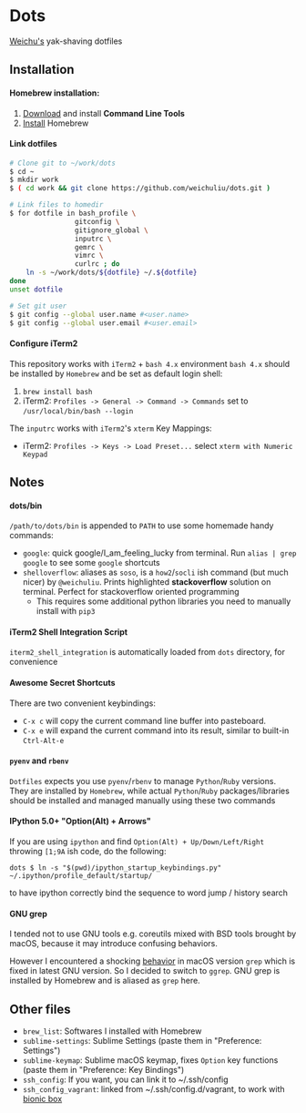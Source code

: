 # Dots

[Weichu's](https://www.github.com/weichuliu) yak-shaving dotfiles

## Installation

#### Homebrew installation:

1. [Download](https://developer.apple.com/download/more/) and install **Command Line Tools**
2. [Install](https://brew.sh/) Homebrew

#### Link dotfiles

```bash
# Clone git to ~/work/dots
$ cd ~
$ mkdir work
$ ( cd work && git clone https://github.com/weichuliu/dots.git )

# Link files to homedir
$ for dotfile in bash_profile \
                gitconfig \
                gitignore_global \
                inputrc \
                gemrc \
                vimrc \
                curlrc ; do
    ln -s ~/work/dots/${dotfile} ~/.${dotfile}
done
unset dotfile

# Set git user
$ git config --global user.name #<user.name>
$ git config --global user.email #<user.email>
```

#### Configure iTerm2

This repository works with `iTerm2` + `bash 4.x` environment
`bash 4.x` should be installed by `Homebrew` and be set as default login shell:

1. `brew install bash`
2. iTerm2: `Profiles -> General -> Command -> Commands` set to `/usr/local/bin/bash --login`

The `inputrc` works with `iTerm2`'s `xterm` Key Mappings:

- iTerm2: `Profiles -> Keys -> Load Preset...` select `xterm with Numeric Keypad`

## Notes

#### dots/bin
`/path/to/dots/bin` is appended to `PATH` to use some homemade handy commands:

- `google`: quick google/I_am_feeling_lucky from terminal. Run `alias | grep google` to see some `google` shortcuts
- `shelloverflow`: aliases as `soso`, is a `how2`/`socli` ish command (but much nicer) by `@weichuliu`. Prints highlighted **stackoverflow** solution on terminal. Perfect for stackoverflow oriented programming
    - This requires some additional python libraries you need to manually install with `pip3`

#### iTerm2 Shell Integration Script

`iterm2_shell_integration` is automatically loaded from `dots` directory, for convenience

#### Awesome Secret Shortcuts

There are two convenient keybindings:

- `C-x c` will copy the current command line buffer into pasteboard.
- `C-x e` will expand the current command into its result, similar to built-in `Ctrl-Alt-e`

#### `pyenv` and `rbenv`

`Dotfiles` expects you use `pyenv`/`rbenv` to manage `Python`/`Ruby` versions. They are installed by `Homebrew`, while actual `Python`/`Ruby` packages/libraries should be installed and managed manually using these two commands

#### IPython 5.0+ "Option(Alt) + Arrows"

If you are using `ipython` and find `Option(Alt) + Up/Down/Left/Right` throwing `[1;9A` ish code, do the following:

```
dots $ ln -s "$(pwd)/ipython_startup_keybindings.py" ~/.ipython/profile_default/startup/
```

to have ipython correctly bind the sequence to word jump / history search

#### GNU grep

I tended not to use GNU tools e.g. coreutils mixed with BSD tools brought by macOS, because it may introduce confusing behaviors.

However I encountered a shocking [behavior](https://bugs.freebsd.org/bugzilla/show_bug.cgi?id=201650) in macOS version `grep` which is fixed in latest GNU version. So I decided to switch to `ggrep`. GNU grep is installed by Homebrew and is aliased as `grep` here.

## Other files

- `brew_list`: Softwares I installed with Homebrew
- `sublime-settings`: Sublime Settings (paste them in "Preference: Settings")
- `sublime-keymap`: Sublime macOS keymap, fixes `Option` key functions (paste them in "Preference: Key Bindings")
- `ssh_config`: If you want, you can link it to ~/.ssh/config
- `ssh_config_vagrant`: linked from ~/.ssh/config.d/vagrant, to work with [bionic box](https://www.github.com/weichuliu/bionic)
